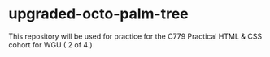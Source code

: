 # upgraded-octo-palm-tree

This repository will be used for practice for the C779 Practical HTML & CSS cohort for WGU ( 2 of 4.)
